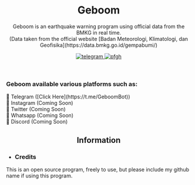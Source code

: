 <h1 align="center">Geboom</h1>

<div align="center">
	<p>
		Geboom is an earthquake warning program using official data from the BMKG in real time.<br>
		(Data taken from the official website [Badan Meteorologi, Klimatologi, dan Geofisika](https://data.bmkg.go.id/gempabumi/)
	</p>
	<a href="https://t.me/ItsMeAsada">
        	<img src="https://img.shields.io/badge/Chat-Telegram-blue" alt="telegram">
    	</a>
	<a href="https://github.com/Asadaaaaa">
        	<img src="https://img.shields.io/badge/Profile-Github-lightgrey" alt="pfgh">
	</a>
</div>
    <br><br>
    <h3>Geboom available various platforms such as:</h3>
    🔹 Telegram ([Click Here](https://t.me/GeboomBot))
    <br>
    🔹 Instagram (Coming Soon)
    <br>
    🔹 Twitter (Coming Soon)
    <br>
    🔹 Whatsapp (Coming Soon) 
    <br>
    🔹 Discord (Coming Soon)

<div align="center">
	<h2>Information</h2>
</div>

 - <h3>Credits</h3>
This is an open source program, freely to use, but please include my github name if using this program.
